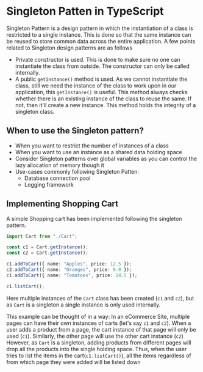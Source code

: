 # Singleton Patten in TypeScript

Singleton Pattern is a design pattern in which the instantiation of a class is restricted to a single instance. 
This is done so that the same instance can be reused to store common data across the entire application. 
A few points related to Singleton design patterns are as follows
- Private constructor is used. This is done to make sure no one can instantiate the class from outside. The constructor can only be called internally.
- A public `getInstance()` method is used. As we cannot instantiate the class, still we need the instance of the class to work upon in our application, this `getInstance()` is useful. This method always checks whether there is an existing instance of the class to reuse the same. If not, then it'll create a new instance. This method holds the integrity of a singleton class.

## When to use the Singleton pattern?
- When you want to restrict the number of instances of a class
- When you want to use an instance as a shared data holding space
- Consider Singleton patterns over global variables as you can control the lazy allocation of memory though it
- Use-cases commonly following Singleton Patten:
  - Database connection pool
  - Logging framework


## Implementing Shopping Cart
A simple Shopping cart has been implemented following the singleton pattern. 
```ts
import Cart from "./Cart";

const c1 = Cart.getInstance();
const c2 = Cart.getInstance();

c1.addToCart({ name: "Apples", price: 12.5 });
c2.addToCart({ name: "Oranges", price: 9.0 });
c1.addToCart({ name: "Tomatoes", price: 14.5 });

c1.listCart();
```
Here multiple instances of the `Cart` class has been created (`c1` and `c2`), but as `Cart` is a singleton a single instance is only used internally.

This example can be thought of in a way: 
In an eCommerce Site, multiple pages can have their own instances of carts (let's say `c1` and `c2`). When a user adds a product from a page, the cart instance of that page will only be used (`c1`). Similarly, the other page will use the other cart instance (`c2`)
However, as `Cart` is a singleton, adding products from different pages will drop all the products into the single holding space. Thus, when the user tries to list the items in the cart(`c1.listCart()`), all the items regardless of from which page they were added will be listed down
